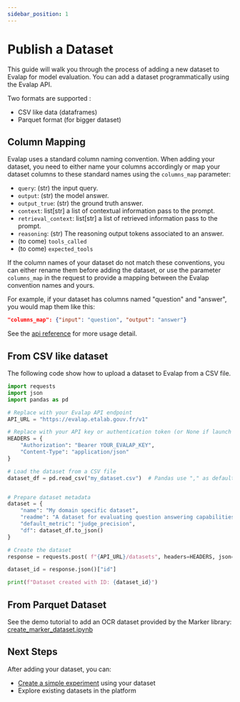 ```yaml
---
sidebar_position: 1
---
```


# Publish a Dataset

This guide will walk you through the process of adding a new dataset to Evalap for model evaluation.
You can add a dataset programmatically using the Evalap API.

Two formats are supported :

- CSV like data (dataframes)
- Parquet format (for bigger dataset)


## Column Mapping


Evalap uses a standard column naming convention. When adding your dataset, you need to either name your columns accordingly or map your dataset columns to these standard names using the `columns_map` parameter:

- `query`: (str) the input query.
- `output`: (str) the model answer.
- `output_true`: (str) the ground truth answer.
- `context`: list[str] a list of contextual information pass to the prompt.
- `retrieval_context`: list[str] a list of retrieved information pass to the prompt.
- `reasoning`: (str) The reasoning output tokens associated to an answer.
- (to come) `tools_called`
- (to come) `expected_tools`


If the column names of your dataset do not match these conventions, you can either rename them before adding the dataset, or use the parameter `columns_map` in the request to provide a mapping between the Evalap convention names and yours.



For example, if your dataset has columns named "question" and "answer", you would map them like this:

```json
"columns_map": {"input": "question", "output": "answer"}
```

See the [api reference](https://evalap.etalab.gouv.fr/redoc#tag/datasets/operation/create_dataset_v1_dataset_post) for more usage detail.


## From CSV like dataset

The following code show how to upload a dataset to Evalap from a CSV file.

```python
import requests
import json
import pandas as pd

# Replace with your Evalap API endpoint
API_URL = "https://evalap.etalab.gouv.fr/v1"

# Replace with your API key or authentication token (or None if launch locally)
HEADERS = {
    "Authorization": "Bearer YOUR_EVALAP_KEY",
    "Content-Type": "application/json"
}

# Load the dataset from a CSV file
dataset_df = pd.read_csv("my_dataset.csv")  # Pandas use "," as default limiter.


# Prepare dataset metadata
dataset = {
    "name": "My domain specific dataset",
    "readme": "A dataset for evaluating question answering capabilities",
    "default_metric": "judge_precision",
    "df": dataset_df.to_json()
}

# Create the dataset
response = requests.post( f"{API_URL}/datasets", headers=HEADERS, json=dataset)

dataset_id = response.json()["id"]

print(f"Dataset created with ID: {dataset_id}")
```


## From Parquet Dataset

See the demo tutorial to add an OCR dataset provided by the Marker library: [create_marker_dataset.ipynb](https://github.com/etalab-ia/evalap/blob/main/notebooks/create_marker_dataset.ipynb)


## Next Steps

After adding your dataset, you can:

- [Create a simple experiment](./create-a-simple-experiment.md) using your dataset
- Explore existing datasets in the platform
